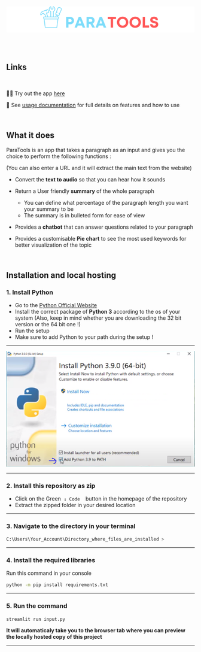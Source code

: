 <br/>

<p align="center">
  <img src="https://github.com/AlphaLaser/ParaTools/blob/921a519a39912a4aa855f2b2ad15ec7c8639fcf2/images/logo.png" />
</p>
<br/>
<br/>

## Links

<br/>

👨‍💻 Try out the app [here](https://share.streamlit.io/alphalaser/paratools/main/input.py)

📄 See [usage documentation](https://light-feeling-5c3.notion.site/Usage-documentation-919d7c6ab66d41c981319b9ab8a3a137) for full details on features and how to use  



<br/>

## What it does 

ParaTools is an app that takes a paragraph as an input and gives you the choice to perform the following functions :

(You can also enter a URL and it will extract the main text from the website) 

- Convert the **text to audio** so that you can hear how it sounds

- Return a User friendly **summary** of the whole paragraph
  -  You can define what percentage of the paragraph length you want your summary to be
  - The summary is in bulleted form for ease of view
  
- Provides a **chatbot** that can answer questions related to your paragraph

- Provides a customisable **Pie chart** to see the most used keywords for better visualization of the topic  

<br/>

## Installation and local hosting


### 1. Install Python

- Go to the [Python Official Website](https://www.python.org/)
- Install the correct package of <b> Python 3</b> according to the os of your system (Also, keep in mind whether you are downloading the 32 bit version or the 64 bit one !)
- Run the setup
- Make sure to add Python to your path during the setup !
<hr/>

![Add Python to Path](https://github.com/AlphaLaser/Alpha-MeetScript/blob/054d238530a0e696f0228e9fd06be36a012f553d/python_install.PNG)

<hr/>

### 2. Install this repository as zip

- Click on the Green  &nbsp;` ↓ Code  `&nbsp; button in the homepage of the repository
- Extract the zipped folder in your desired location

<hr/>

### 3. Navigate to the directory in your terminal 

```bash
C:\Users\Your_Account\Directory_where_files_are_installed >
```



<hr/>

### 4. Install the required libraries 

Run this command in your console 

```bash
python -m pip install requirements.txt
```

<hr/>

### 5. Run the command

```bash
streamlit run input.py
```

**It will automaticaly take you to the browser tab where you can preview the locally hosted copy of this project**

<hr/>
<br/>
